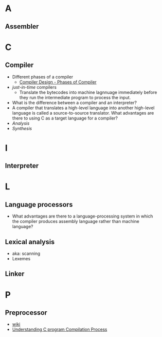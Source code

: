 # A 
## Assembler
# C
## Compiler
- Different phases of a compiler
  - [Compiler Design - Phases of Compiler](https://www.tutorialspoint.com/compiler_design/compiler_design_phases_of_compiler.htm)
- *just-in-time* compilers
  - Translate the bytecodes into machine lagnnuage immediately before they run the intermediate program to process the input.
- What is the difference between a compiler and an interpreter?
- A compiler that translates a high-level language into another
high-level language is called a source-to-source translator. What advantages are
there to using C as a target language for a compiler?
- *Analysis*
- *Synthesis*
# I 
## Interpreter
# L
## Language processors
- What advantages are there to a language-processing system in
which the compiler produces assembly language rather than machine language?

## Lexical analysis
- aka: scanning
- Lexemes
## Linker

# P
## Preprocessor
- [wiki](https://en.wikipedia.org/wiki/Preprocessor)
- [Understanding C program Compilation Process](https://www.youtube.com/watch?v=VDslRumKvRA)
